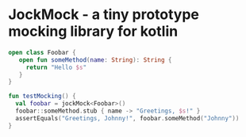# JockMock - a tiny prototype mocking library for kotlin

```kotlin
open class Foobar {
   open fun someMethod(name: String): String {
     return "Hello $s"
   }
}

fun testMocking() {
  val foobar = jockMock<Foobar>()
  foobar::someMethod.stub { name -> "Greetings, $s!" }
  assertEquals("Greetings, Johnny!", foobar.someMethod("Johnny"))
}
```
